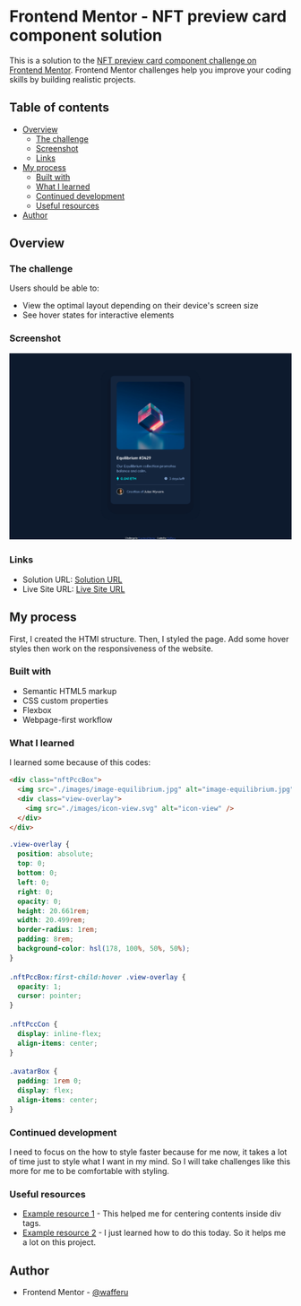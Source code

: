 # Frontend Mentor - NFT preview card component solution

This is a solution to the [NFT preview card component challenge on Frontend Mentor](https://www.frontendmentor.io/challenges/nft-preview-card-component-SbdUL_w0U). Frontend Mentor challenges help you improve your coding skills by building realistic projects.

## Table of contents

- [Overview](#overview)
  - [The challenge](#the-challenge)
  - [Screenshot](#screenshot)
  - [Links](#links)
- [My process](#my-process)
  - [Built with](#built-with)
  - [What I learned](#what-i-learned)
  - [Continued development](#continued-development)
  - [Useful resources](#useful-resources)
- [Author](#author)

## Overview

### The challenge

Users should be able to:

- View the optimal layout depending on their device's screen size
- See hover states for interactive elements

### Screenshot

![](./screenshot.png)

### Links

- Solution URL: [Solution URL](https://www.frontendmentor.io/solutions/nft-preview-card-component-by-wafferu-LylqXY8qTJ)
- Live Site URL: [Live Site URL](https://chipper-faloodeh-64c581.netlify.app/)

## My process

First, I created the HTMl structure. Then, I styled the page. Add some hover styles then work on the responsiveness of the website.

### Built with

- Semantic HTML5 markup
- CSS custom properties
- Flexbox
- Webpage-first workflow

### What I learned

I learned some because of this codes:

```html
<div class="nftPccBox">
  <img src="./images/image-equilibrium.jpg" alt="image-equilibrium.jpg" />
  <div class="view-overlay">
    <img src="./images/icon-view.svg" alt="icon-view" />
  </div>
</div>
```

```css
.view-overlay {
  position: absolute;
  top: 0;
  bottom: 0;
  left: 0;
  right: 0;
  opacity: 0;
  height: 20.661rem;
  width: 20.499rem;
  border-radius: 1rem;
  padding: 8rem;
  background-color: hsl(178, 100%, 50%, 50%);
}

.nftPccBox:first-child:hover .view-overlay {
  opacity: 1;
  cursor: pointer;
}

.nftPccCon {
  display: inline-flex;
  align-items: center;
}

.avatarBox {
  padding: 1rem 0;
  display: flex;
  align-items: center;
}
```

### Continued development

I need to focus on the how to style faster because for me now, it takes a lot of time just to style what I want in my mind. So I will take challenges like this more for me to be comfortable with styling.

### Useful resources

- [Example resource 1](https://www.w3schools.com/howto/howto_css_center-vertical.asp) - This helped me for centering contents inside div tags.
- [Example resource 2](https://www.w3schools.com/howto/howto_css_image_overlay.asp) - I just learned how to do this today. So it helps me a lot on this project.

## Author

- Frontend Mentor - [@wafferu](https://www.frontendmentor.io/profile/wafferu)
